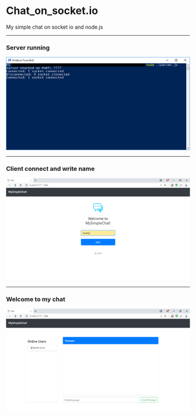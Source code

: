 # Chat_on_socket.io
My simple chat on socket io and node.js




---
### Server running

![server](https://github.com/Araik1/Chat_on_socket.io/blob/master/img/server.png)

---
### Client connect and write name

![clientJoin](https://github.com/Araik1/Chat_on_socket.io/blob/master/img/client%20join.png)


---
### Welcome to my chat

![clientwritemess](https://github.com/Araik1/Chat_on_socket.io/blob/master/img/client%20write%20mess.png)
